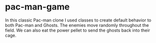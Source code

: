 # pac-man-game

In this classic Pac-man clone I used classes to create default behavior to both Pac-man and Ghosts. The enemies move randomly throughout the field. We can also eat the power pellet to send the ghosts back into their cage.
